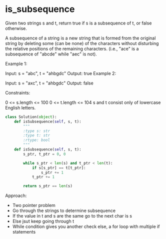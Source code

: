 # is_subsequence

Given two strings s and t, return true if s is a subsequence of t, or false otherwise.

A subsequence of a string is a new string that is formed from the original string by deleting some (can be none) of the characters without disturbing the relative positions of the remaining characters. (i.e., "ace" is a subsequence of "abcde" while "aec" is not).

Example 1:

Input: s = "abc", t = "ahbgdc"
Output: true
Example 2:

Input: s = "axc", t = "ahbgdc"
Output: false

Constraints:

0 <= s.length <= 100
0 <= t.length <= 104
s and t consist only of lowercase English letters.

```Python
class Solution(object):
    def isSubsequence(self, s, t):
        """
        :type s: str
        :type t: str
        :rtype: bool
        """
    def isSubsequence(self, s, t):
        s_ptr, t_ptr = 0, 0

        while s_ptr < len(s) and t_ptr < len(t):
            if s[s_ptr] == t[t_ptr]:
                s_ptr += 1
            t_ptr += 1

        return s_ptr == len(s)
```
Approach:
- Two pointer problem 
- Go through the strings to determine subsequence
- If the value in t and s are the same go to the next char is s
- Else jsut keep going through t
- While condition gives you another check else, a for loop with multiple if statements